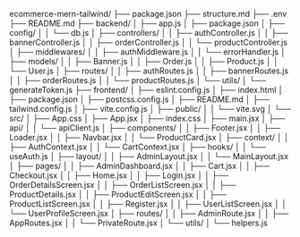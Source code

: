 ecommerce-mern-tailwind/
├── package.json
├── structure.md
├── .env
├── README.md
├── backend/
│ ├── app.js
│ ├── package.json
│ ├── config/
│ │ └── db.js
│ ├── controllers/
│ │ ├── authController.js
│ │ ├── bannerController.js
│ │ ├── orderController.js
│ │ └── productController.js
│ ├── middlewares/
│ │ ├── authMiddleware.js
│ │ └── errorHandler.js
│ ├── models/
│ │ ├── Banner.js
│ │ ├── Order.js
│ │ ├── Product.js
│ │ └── User.js
│ ├── routes/
│ │ ├── authRoutes.js
│ │ ├── bannerRoutes.js
│ │ ├── orderRoutes.js
│ │ └── productRoutes.js
│ └── utils/
│ └── generateToken.js
├── frontend/
│ ├── eslint.config.js
│ ├── index.html
│ ├── package.json
│ ├── postcss.config.js
│ ├── README.md
│ ├── tailwind.config.js
│ ├── vite.config.js
│ ├── public/
│ │ └── vite.svg
│ └── src/
│ ├── App.css
│ ├── App.jsx
│ ├── index.css
│ ├── main.jsx
│ ├── api/
│ │ └── apiClient.js
│ ├── components/
│ │ ├── Footer.jsx
│ │ ├── Loader.jsx
│ │ ├── Navbar.jsx
│ │ └── ProductCard.jsx
│ ├── context/
│ │ ├── AuthContext.jsx
│ │ └── CartContext.jsx
│ ├── hooks/
│ │ └── useAuth.js
│ ├── layout/
│ │ ├── AdminLayout.jsx
│ │ └── MainLayout.jsx
│ ├── pages/
│ │ ├── AdminDashboard.jsx
│ │ ├── Cart.jsx
│ │ ├── Checkout.jsx
│ │ ├── Home.jsx
│ │ ├── Login.jsx
│ │ ├── OrderDetailsScreen.jsx
│ │ ├── OrderListScreen.jsx
│ │ ├── ProductDetails.jsx
│ │ ├── ProductEditScreen.jsx
│ │ ├── ProductListScreen.jsx
│ │ ├── Register.jsx
│ │ ├── UserListScreen.jsx
│ │ └── UserProfileScreen.jsx
│ ├── routes/
│ │ ├── AdminRoute.jsx
│ │ ├── AppRoutes.jsx
│ │ └── PrivateRoute.jsx
│ └── utils/
│ └── helpers.js
